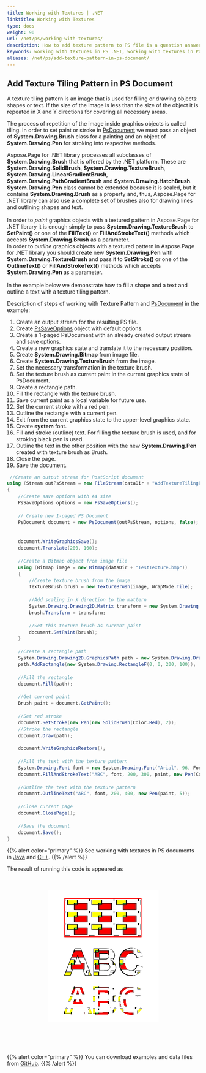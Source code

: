 ```yaml
---
title: Working with Textures | .NET
linktitle: Working with Textures
type: docs
weight: 90
url: /net/ps/working-with-textures/
description: How to add texture pattern to PS file is a question answered by Aspose.Page API solution.  See how to use the functionality in .NET
keywords: working with textures in PS .NET, working with textures in PostScript .NET, working with textures in EPS .NET
aliases: /net/ps/add-texture-pattern-in-ps-document/
---
```


## **Add Texture Tiling Pattern in PS Document**

A texture tiling pattern is an image that is used for filling or drawing objects: shapes or text. If the size of the image is less than the size of the object it is repeated in X and Y directions for covering all necessary areas.

The process of repetition of the image inside graphics objects is called tiling. In order to set paint or stroke in [PsDocument](https://reference.aspose.com/page/net/aspose.page.eps/psdocument/) we must pass an object of **System.Drawing.Brush** class for a painting and an object of **System.Drawing.Pen** for stroking into respective methods. 

Aspose.Page for .NET library processes all subclasses of **System.Drawing.Brush** that is offered by the .NET platform. These are **System.Drawing.SolidBrush**, **System.Drawing.TextureBrush**, **System.Drawing.LinearGradientBrush**, **System.Drawing.PathGradientBrush** and **System.Drawing.HatchBrush**. **System.Drawing.Pen** class cannot be extended because it is sealed, but it contains **System.Drawing.Brush** as a property and, thus, Aspose.Page for .NET library can also use a complete set of brushes also for drawing lines and outlining shapes and text.
<br>
<br>
In order to *paint* graphics objects with a textured pattern in Aspose.Page for .NET library it is enough simply to pass **System.Drawing.TextureBrush** to **SetPaint()** or one of the **FillText()** or 
**FillAndStrokeText()** methods which accepts **System.Drawing.Brush** as a parameter.
<br>
In order to *outline* graphics objects with a textured pattern in Aspose.Page for .NET library you should create new **System.Drawing.Pen** with **System.Drawing.TextureBrush** and pass it to **SetStroke()** or one of the **OutlineText()** or **FillAndStrokeText()** methods which accepts **System.Drawing.Pen** as a parameter.
<br>
<br>
In the example below we demonstrate how to fill a shape and a text and outline a text with a texture tiling pattern.
<br>

Description of steps of working with Texture Pattern and [PsDocument](https://reference.aspose.com/page/net/aspose.page.eps/psdocument/) in the example:
1. Create an output stream for the resulting PS file.
2. Create [PsSaveOptions](https://reference.aspose.com/page/net/aspose.page.eps.device/pssaveoptions/) object with default options.
3. Create a 1-paged PsDocument with an already created output stream and save options.
4. Create a new graphics state and translate it to the necessary position.
5. Create **System.Drawing.Bitmap** from image file.
6. Create **System.Drawing.TextureBrush** from the image.
7. Set the necessary transformation in the texture brush.
8. Set the texture brush as current paint in the current graphics state of PsDocument.
9. Create a rectangle path.
10. Fill the rectangle with the texture brush.
11. Save current paint as a local variable for future use.
12. Set the current stroke with a red pen.
13. Outline the rectangle with a current pen.
14. Exit from the current graphics state to the upper-level graphics state.
15. Create **system** font.
16. Fill and stroke (outline) text. For filling the texture brush is used, and for stroking black pen is used.
17. Outline the text in the other position with the new **System.Drawing.Pen** created with texture brush as Brush.
18. Close the page.
19. Save the document.

```C#
 //Create an output stream for PostScript document
using (Stream outPsStream = new FileStream(dataDir + "AddTextureTilingPattern_outPS.ps", FileMode.Create))
{
    //Create save options with A4 size
    PsSaveOptions options = new PsSaveOptions();

    // Create new 1-paged PS Document
    PsDocument document = new PsDocument(outPsStream, options, false);

    
    document.WriteGraphicsSave();
    document.Translate(200, 100);

    //Create a Bitmap object from image file
    using (Bitmap image = new Bitmap(dataDir + "TestTexture.bmp"))
    {
        //Create texture brush from the image
        TextureBrush brush = new TextureBrush(image, WrapMode.Tile);

        //Add scaling in X direction to the mattern
        System.Drawing.Drawing2D.Matrix transform = new System.Drawing.Drawing2D.Matrix(2, 0, 0, 1, 0, 0);
        brush.Transform = transform;

        //Set this texture brush as current paint
        document.SetPaint(brush);
    }

    //Create a rectangle path
    System.Drawing.Drawing2D.GraphicsPath path = new System.Drawing.Drawing2D.GraphicsPath();
    path.AddRectangle(new System.Drawing.RectangleF(0, 0, 200, 100));

    //Fill the rectangle
    document.Fill(path);

    //Get current paint
    Brush paint = document.GetPaint();

    //Set red stroke
    document.SetStroke(new Pen(new SolidBrush(Color.Red), 2));
    //Stroke the rectangle
    document.Draw(path);

    document.WriteGraphicsRestore();

    //Fill the text with the texture pattern                
    System.Drawing.Font font = new System.Drawing.Font("Arial", 96, FontStyle.Bold);
    document.FillAndStrokeText("ABC", font, 200, 300, paint, new Pen(Color.Black, 2));

    //Outline the text with the texture pattern
    document.OutlineText("ABC", font, 200, 400, new Pen(paint, 5));

    //Close current page
    document.ClosePage();

    //Save the document
    document.Save();
}
```
{{% alert color="primary" %}}
See working with textures in PS documents in [Java](/page/java/ps/working-with-textures/) and [C++](/page/cpp/ps/working-with-textures/).
{{% /alert %}}

The result of running this code is appeared as
</br></br></br>
<p align="center">
	<img src="AddTextureTilingPattern.png">
</p>
</br></br></br>

{{% alert color="primary" %}}
You can download examples and data files from [GitHub](https://github.com/aspose-page/Aspose.Page-for-.NET). {{% /alert %}} 
